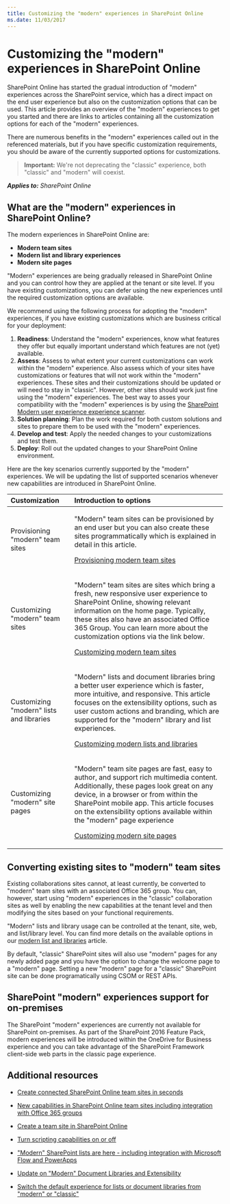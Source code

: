 ```yaml
---
title: Customizing the "modern" experiences in SharePoint Online
ms.date: 11/03/2017
---
```

# Customizing the "modern" experiences in SharePoint Online
SharePoint Online has started the gradual introduction of "modern" experiences across the SharePoint service, which has a direct impact on the end user experience but also on the customization options that can be used. This article provides an overview of the "modern" experiences to get you started and there are links to articles containing all the customization options for each of the "modern" experiences.

There are numerous benefits in the "modern" experiences called out in the referenced materials, but if you have specific customization requirements, you should be aware of the currently supported options for customizations.

>**Important:** 
We're not deprecating the "classic" experience, both "classic" and "modern" will coexist.

_**Applies to:** SharePoint Online_

## What are the "modern" experiences in SharePoint Online?
<a name="sectionSection0"> </a>
The modern experiences in SharePoint Online are:
- **Modern team sites**
- **Modern list and library experiences**
- **Modern site pages** 

"Modern" experiences are being gradually released in SharePoint Online and you can control how they are applied at the tenant or site level. If you have existing customizations, you can defer using the new experiences until the required customization options are available. 

We recommend using the following process for adopting the "modern" experiences, if you have existing customizations which are business critical for your deployment:

1. **Readiness**: Understand the "modern" experiences, know what features they offer but equally important understand which features are not (yet) available.
2. **Assess**: Assess to what extent your current customizations can work within the "modern" experience. Also assess which of your sites have customizations or features that will not work within the "modern" experiences. These sites and their customizations should be updated or will need to stay in "classic". However, other sites should work just fine using the "modern" experiences. The best way to asses your compatibility with the "modern" experiences is by using the [SharePoint Modern user experience experience scanner](https://aka.ms/sppnp-modernuiscanner).
3. **Solution planning**: Plan the work required for both custom solutions and sites to prepare them to be used with the "modern" experiences.
4. **Develop and test**: Apply the needed changes to your customizations and test them.
5. **Deploy**: Roll out the updated changes to your SharePoint Online environment.

Here are the key scenarios currently supported by the "modern" experiences. We will be updating the list of supported scenarios whenever new capabilities are introduced in SharePoint Online. 

|**Customization**|**Introduction to options**|
|:-----|:-----|
|Provisioning "modern" team sites|<p>"Modern" team sites can be provisioned by an end user but you can also create these sites programmatically which is explained in detail in this article.</p><p>[Provisioning modern team sites](modern-experience-customizations-provisioning-sites.md)</p>|
|Customizing "modern" team sites|<p>"Modern" team sites are sites which bring a fresh, new responsive user experience to SharePoint Online, showing relevant information on the home page. Typically, these sites also have an associated Office 365 Group. You can learn more about the customization options via the link below.</p><p>[Customizing modern team sites](modern-experience-customizations-customize-sites.md)</p>|
|Customizing "modern" lists and libraries|<p>"Modern" lists and document libraries bring a better user experience which is faster, more intuitive, and responsive. This article focuses on the extensibility options, such as user custom actions and branding, which are supported for the "modern" library and list experiences. </p><p>[Customizing modern lists and libraries](modern-experience-customizations-customize-lists-and-libraries.md)</p>|
|Customizing "modern" site pages|<p>"Modern" team site pages are fast, easy to author, and support rich multimedia content. Additionally, these pages look great on any device, in a browser or from within the SharePoint mobile app. This article focuses on the extensibility options available within the "modern" page experience</p><p>[Customizing modern site pages](modern-experience-customizations-customize-pages.md)</p>|

## Converting existing sites to "modern" team sites
<a name="convertingexisting"> </a>
Existing collaborations sites cannot, at least currently, be converted to "modern" team sites with an associated Office 365 group. You can, however, start using "modern" experiences in the "classic" collaboration sites as well by enabling the new capabilities at the tenant level and then modifying the sites based on your functional requirements. 

"Modern" lists and library usage can be controlled at the tenant, site, web, and list/library level. You can find more details on the available options in our [modern list and libraries](modern-experience-customizations-customize-lists-and-libraries.md) article.

By default, "classic" SharePoint sites will also use "modern" pages for any newly added page and you have the option to change the welcome page to a "modern" page. Setting a new "modern" page for a "classic" SharePoint site can be done programatically using CSOM or REST APIs. 

## SharePoint "modern" experiences support for on-premises
<a name="onpremisessupport"> </a>
The SharePoint "modern" experiences are currently not available for SharePoint on-premises. As part of the SharePoint 2016 Feature Pack, modern experiences will be introduced within the OneDrive for Business experience and you can take advantage of the SharePoint Framework client-side web parts in the classic page experience.

## Additional resources
<a name="bk_addresources"> </a>

-  [Create connected SharePoint Online team sites in seconds](https://blogs.office.com/2016/11/08/create-connected-sharepoint-online-team-sites-in-seconds/)

-  [New capabilities in SharePoint Online team sites including integration with Office 365 groups](https://blogs.office.com/2016/08/31/new-capabilities-in-sharepoint-online-team-sites-including-integration-with-office-365-groups/)

- [Create a team site in SharePoint Online](https://support.office.com/en-US/article/Create-a-team-site-in-SharePoint-Online-ef10c1e7-15f3-42a3-98aa-b5972711777d?ui=en-US)

-  [Turn scripting capabilities on or off](https://support.office.com/en-us/article/Turn-scripting-capabilities-on-or-off-1f2c515f-5d7e-448a-9fd7-835da935584f)
    
-  ["Modern" SharePoint lists are here - including integration with Microsoft Flow and PowerApps](https://blogs.office.com/2016/07/25/modern-sharepoint-lists-are-here-including-integration-with-microsoft-flow-and-powerapps/)

-  [Update on "Modern" Document Libraries and Extensibility](https://dev.office.com/blogs/update-on-modern-document-libraries-and-extensiblity)

-  [Switch the default experience for lists or document libraries from "modern" or "classic"](https://support.office.com/en-us/article/Switch-the-default-experience-for-lists-or-document-libraries-from-new-or-classic-66dac24b-4177-4775-bf50-3d267318caa9?ui=en-US&rs=en-US&ad=US)

